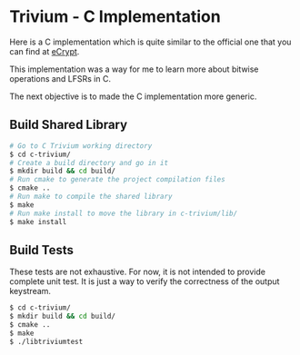 # Trivium - C Implementation

Here is a C implementation which is quite similar to the official one that you can find at [eCrypt](https://www.ecrypt.eu.org/stream/e2-trivium.html).

This implementation was a way for me to learn more about bitwise operations and LFSRs in C.

The next objective is to made the C implementation more generic.

## Build Shared Library

```bash
# Go to C Trivium working directory
$ cd c-trivium/
# Create a build directory and go in it
$ mkdir build && cd build/
# Run cmake to generate the project compilation files
$ cmake ..
# Run make to compile the shared library
$ make
# Run make install to move the library in c-trivium/lib/
$ make install
```

## Build Tests

These tests are not exhaustive. For now, it is not intended to provide complete unit test. It is just a way to verify the correctness of the output keystream.

```bash
$ cd c-trivium/
$ mkdir build && cd build/
$ cmake ..
$ make
$ ./libtriviumtest
```